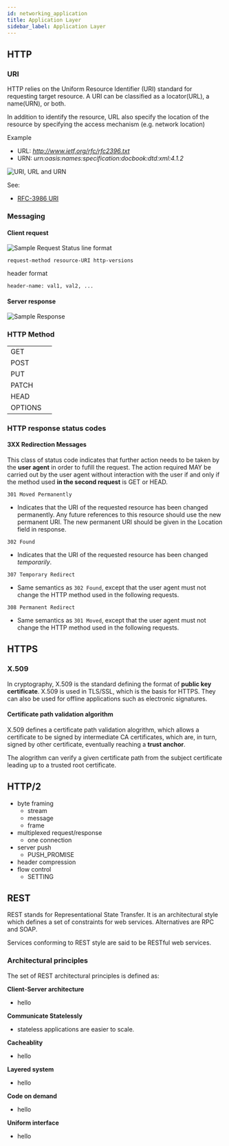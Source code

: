 ```yaml
---
id: networking_application
title: Application Layer
sidebar_label: Application Layer
---
```


## HTTP

### URI

HTTP relies on the Uniform Resource Identifier (URI) standard for requesting target resource. A URI can be classified as a locator(URL), a name(URN), or both.

In addition to identify the resource, URL also specify the location of the resource by specifying the access mechanism (e.g. network location)

Example

- URL: _http://www.ietf.org/rfc/rfc2396.txt_
- URN: _urn:oasis:names:specification:docbook:dtd:xml:4.1.2_

![URI, URL and URN](/img/docs/uri-url-urn.png)

See:

- [RFC-3986 URI](https://tools.ietf.org/html/rfc3986)

### Messaging

#### Client request

![Sample Request](/img/docs/http-request.png)
Status line format

```
request-method resource-URI http-versions
```

header format

```
header-name: val1, val2, ...
```

#### Server response

![Sample Response](/img/docs/http-response.png)

### HTTP Method

|         |     |
| ------- | --- |
| GET     |     |
| POST    |     |
| PUT     |     |
| PATCH   |     |
| HEAD    |     |
| OPTIONS |     |

### HTTP response status codes

#### 3XX Redirection Messages

This class of status code indicates that further action needs to be taken by the **user agent** in order to fufill the request. The action required MAY be carried out by the user agent without interaction with the user if and only if the method used **in the second request** is GET or HEAD.

<nav class="no-bullet">

`301 Moved Permanently`

- Indicates that the URI of the requested resource has been changed permanently. Any future references to this resource should use the new permanent URI. The new permanent URI should be given in the Location field in response.

`302 Found`

- Indicates that the URI of the requested resource has been changed _temporarily_.

`307 Temporary Redirect`

- Same semantics as `302 Found`, except that the user agent must not change the HTTP method used in the following requests.

`308 Permanent Redirect`

- Same semantics as `301 Moved`, except that the user agent must not change the HTTP method used in the following requests.
</nav>

## HTTPS

### X.509

In cryptography, X.509 is the standard defining the format of **public key certificate**. X.509 is used in TLS/SSL, which is the basis for HTTPS. They can also be used for offline applications such as electronic signatures.

#### Certificate path validation algorithm

X.509 defines a certificate path validation alogrithm, which allows a certificate to be signed by intermediate CA certificates, which are, in turn, signed by other certificate, eventually reaching a **trust anchor**.

The alogrithm can verify a given certificate path from the subject certificate leading up to a trusted root certificate.

## HTTP/2

- byte framing
  - stream
  - message
  - frame
- multiplexed request/response
  - one connection
- server push
  - PUSH_PROMISE
- header compression
- flow control
  - SETTING

## REST

REST stands for Representational State Transfer. It is an architectural style which defines a set of constraints for web services. Alternatives are RPC and SOAP.

Services conforming to REST style are said to be RESTful web services.

### Architectural principles

The set of REST architectural principles is defined as:

<nav class="no-bullet">

**Client-Server architecture**

- hello

**Communicate Statelessly**

- stateless applications are easier to scale.

**Cacheablity**

- hello

**Layered system**

- hello

**Code on demand**

- hello

**Uniform interface**

- hello
</nav>
